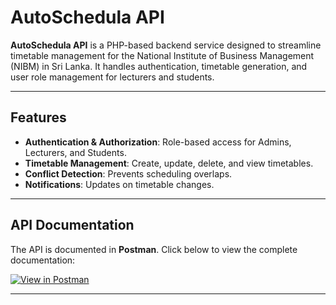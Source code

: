# AutoSchedula API

**AutoSchedula API** is a PHP-based backend service designed to streamline timetable management for the National Institute of Business Management (NIBM) in Sri Lanka. It handles authentication, timetable generation, and user role management for lecturers and students.

---

## Features

- **Authentication & Authorization**: Role-based access for Admins, Lecturers, and Students.
- **Timetable Management**: Create, update, delete, and view timetables.
- **Conflict Detection**: Prevents scheduling overlaps.
- **Notifications**: Updates on timetable changes.

---

## API Documentation

The API is documented in **Postman**. Click below to view the complete documentation:

[![View in Postman](https://run.pstmn.io/button.svg)](https://documenter.getpostman.com/view/40004001/2sAYBYepsA)

---

